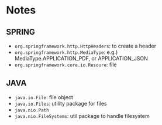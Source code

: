  # Notes
 
## SPRING

- `org.springframework.http.HttpHeaders`: to create a header
- `org.springframework.http.MediaType`: e.g.) MediaType.APPLICATION_PDF, or APPLICATION_JSON
- `org.springframework.core.io.Resoure`: file

## JAVA

- `java.io.File`: file object
- `java.io.Files`: utility package for files
- `java.nio.Path`
- `java.nio.FileSystems`: util package to handle filesystem
